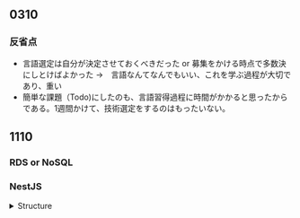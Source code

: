 ## 0310
### 反省点
- 言語選定は自分が決定させておくべきだった or 募集をかける時点で多数決にしとけばよかった
  →　言語なんてなんでもいい、これを学ぶ過程が大切であり、重い
- 簡単な課題（Todo)にしたのも、言語習得過程に時間がかかると思ったからである。1週間かけて、技術選定をするのはもったいない。

## 1110
### RDS or NoSQL

### NestJS


<details>
  <summary>Structure</summary>

  - main.tsがapp.moduleを呼び出す, app.moduleがauth.module, todo.moduleを読み込む
  - app.moduleはroot module
  - module毎に管理される （auth.module, todo.module... 
  - Controller and Service in module
  - Controller はルーティング処理
</details>

